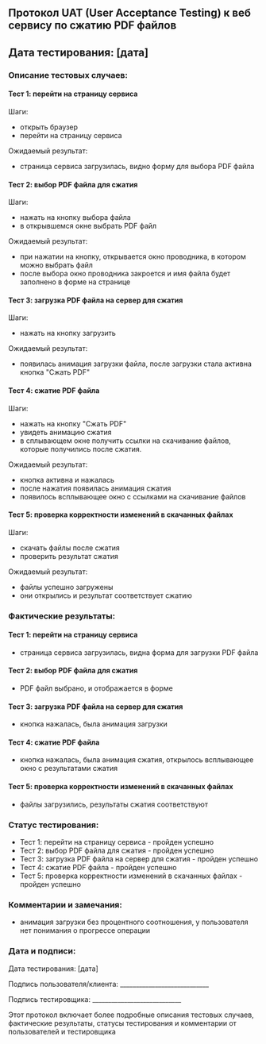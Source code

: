 ## Протокол UAT (User Acceptance Testing) к веб сервису по сжатию PDF файлов
## Дата тестирования: [дата]

### Описание тестовых случаев:

#### Тест 1: перейти на страницу сервиса
Шаги:
- открыть браузер
- перейти на страницу сервиса

Ожидаемый результат:
- страница сервиса загрузилась, видно форму для выбора PDF файла

#### Тест 2: выбор PDF файла для сжатия
Шаги:
- нажать на кнопку выбора файла
- в открывшемся окне выбрать PDF файл

Ожидаемый результат:
- при нажатии на кнопку, открывается окно проводника, в котором можно выбрать файл
- после выбора окно проводника закроется и имя файла будет заполнено в форме на странице

#### Тест 3: загрузка PDF файла на сервер для сжатия
Шаги:
- нажать на кнопку загрузить

Ожидаемый результат:
- появилась анимация загрузки файла, после загрузки стала активна кнопка "Сжать PDF"

#### Тест 4: сжатие PDF файла
Шаги:
- нажать на кнопку "Сжать PDF"
- увидеть анимацию сжатия
- в сплывающем окне получить ссылки на скачивание файлов, которые получились после сжатия.

Ожидаемый результат:
- кнопка активна и нажалась
- после нажатия появилась анимация сжатия
- появилось всплывающее окно с ссылками на скачивание файлов

#### Тест 5: проверка корректности изменений в скачанных файлах
Шаги:
- скачать файлы после сжатия
- проверить результат сжатия

Ожидаемый результат:
- файлы успешно загружены
- они открылись и результат соответствует сжатию

### Фактические результаты:

#### Тест 1: перейти на страницу сервиса
- страница сервиса загрузилась, видна форма для загрузки PDF файла
#### Тест 2: выбор PDF файла для сжатия
- PDF файл выбрано, и отображается в форме
#### Тест 3: загрузка PDF файла на сервер для сжатия
- кнопка нажалась, была анимация загрузки
#### Тест 4: сжатие PDF файла
- кнопка нажалась, была анимация сжатия, открылось всплывающее окно с результатами сжатия
#### Тест 5: проверка корректности изменений в скачанных файлах
- файлы загрузились, результаты сжатия соответствуют 

### Статус тестирования:
- Тест 1: перейти на страницу сервиса - пройден успешно
- Тест 2: выбор PDF файла для сжатия - пройден успешно
- Тест 3: загрузка PDF файла на сервер для сжатия - пройден успешно
- Тест 4: сжатие PDF файла - пройден успешно
- Тест 5: проверка корректности изменений в скачанных файлах - пройден успешно

### Комментарии и замечания:
- анимация загрузки без процентного соотношения, у пользователя нет понимания о прогрессе операции

### Дата и подписи:

Дата тестирования: [дата]

Подпись пользователя/клиента: ____________________________

Подпись тестировщика: ____________________________

Этот протокол включает более подробные описания тестовых случаев,
фактические результаты, статусы тестирования и комментарии от пользователей и тестировщика
